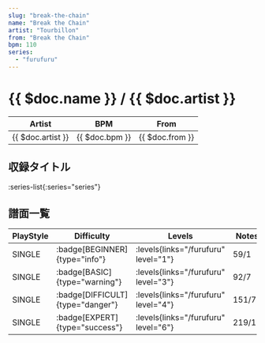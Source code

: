 ```yaml
---
slug: "break-the-chain"
name: "Break the Chain"
artist: "Tourbillon"
from: "Break the Chain"
bpm: 110
series:
  - "furufuru"
---
```


# {{ $doc.name }} / {{ $doc.artist }}

|Artist|BPM|From|
|------|---|----|
|{{ $doc.artist }}|{{ $doc.bpm }}|{{ $doc.from }}|

## 収録タイトル

:series-list{:series="series"}

## 譜面一覧

|PlayStyle|Difficulty|Levels|Notes|Movie|
|---------|----------|------|-----|-----|
|SINGLE| :badge[BEGINNER]{type="info"}| :levels{links="/furufuru" level="1"}|59/1||
|SINGLE| :badge[BASIC]{type="warning"}| :levels{links="/furufuru" level="3"}|92/7||
|SINGLE| :badge[DIFFICULT]{type="danger"}| :levels{links="/furufuru" level="4"}|151/7||
|SINGLE| :badge[EXPERT]{type="success"}| :levels{links="/furufuru" level="6"}|219/15||
